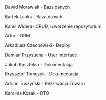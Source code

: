 Dawid Morawiak - Baza danych

Bartek Lauks - Baza danych

Kamil Widera- CRUD, utworzenie repozytorium

Artur - ORM

Arkadiusz Czechowski - Deploy

Damian Przysucha - User Interface

Jakub Kasztelan - Dokumentacja

Krzysztof Tomczyk - Dokumentacja

Adrian Tuszyński - Rezerwacja Towaru

Karolina Kozak - DTO